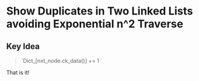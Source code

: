 # Show Duplicates in Two Linked Lists avoiding Exponential n^2 Traverse

## Key Idea

>  ´Dict_[nxt_node.ck_data()] += 1 ´

That is it! 